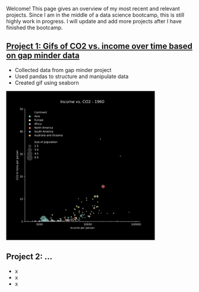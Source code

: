Welcome! This page gives an overview of my most recent and relevant projects. Since I am in the middle of a data science bootcamp, this is still highly work in progress. I will update and add more projects after I have finished the bootcamp.

## [Project 1: Gifs of CO2 vs. income over time based on gap minder data](https://github.com/piwi3/gap_minder_gif)
- Collected data from gap minder project
- Used pandas to structure and manipulate data
- Created gif using seaborn

<img src="https://github.com/piwi3/Philip_Witte/blob/main/images/gapminder_income_co2.gif?raw=true" width="400">

## Project 2: ...
- x
- x
- x
